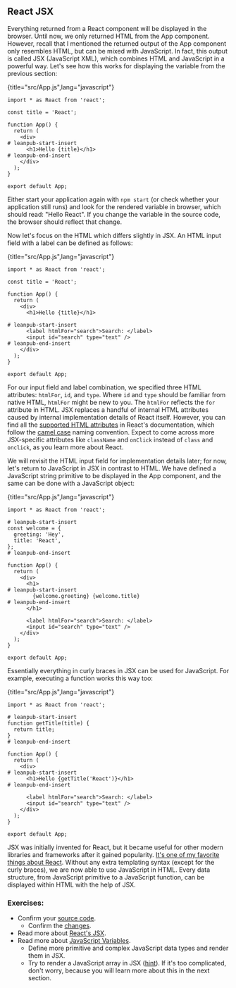 ## React JSX

Everything returned from a React component will be displayed in the browser. Until now, we only returned HTML from the App component. However, recall that I mentioned the returned output of the App component only resembles HTML, but can be mixed with JavaScript. In fact, this output is called JSX (JavaScript XML), which combines HTML and JavaScript in a powerful way. Let's see how this works for displaying the variable from the previous section:

{title="src/App.js",lang="javascript"}
~~~~~~~
import * as React from 'react';

const title = 'React';

function App() {
  return (
    <div>
# leanpub-start-insert
      <h1>Hello {title}</h1>
# leanpub-end-insert
    </div>
  );
}

export default App;
~~~~~~~

Either start your application again with `npm start` (or check whether your application still runs) and look for the rendered variable in browser, which should read: "Hello React". If you change the variable in the source code, the browser should reflect that change.

Now let's focus on the HTML which differs slightly in JSX. An HTML input field with a label can be defined as follows:

{title="src/App.js",lang="javascript"}
~~~~~~~
import * as React from 'react';

const title = 'React';

function App() {
  return (
    <div>
      <h1>Hello {title}</h1>

# leanpub-start-insert
      <label htmlFor="search">Search: </label>
      <input id="search" type="text" />
# leanpub-end-insert
    </div>
  );
}

export default App;
~~~~~~~

For our input field and label combination, we specified three HTML attributes: `htmlFor`, `id`, and `type`. Where `id` and `type` should be familiar from native HTML, `htmlFor` might be new to you. The `htmlFor` reflects the `for` attribute in HTML. JSX replaces a handful of internal HTML attributes caused by internal implementation details of React itself. However, you can find all the [supported HTML attributes](https://reactjs.org/docs/dom-elements.html#all-supported-html-attributes) in React's documentation, which follow the [camel case](https://en.wikipedia.org/wiki/Camel_case) naming convention. Expect to come across more JSX-specific attributes like `className` and `onClick` instead of `class` and `onclick`, as you learn more about React.

We will revisit the HTML input field for implementation details later; for now, let's return to JavaScript in JSX in contrast to HTML. We have defined a JavaScript string primitive to be displayed in the App component, and the same can be done with a JavaScript object:

{title="src/App.js",lang="javascript"}
~~~~~~~
import * as React from 'react';

# leanpub-start-insert
const welcome = {
  greeting: 'Hey',
  title: 'React',
};
# leanpub-end-insert

function App() {
  return (
    <div>
      <h1>
# leanpub-start-insert
        {welcome.greeting} {welcome.title}
# leanpub-end-insert
      </h1>

      <label htmlFor="search">Search: </label>
      <input id="search" type="text" />
    </div>
  );
}

export default App;
~~~~~~~

Essentially everything in curly braces in JSX can be used for JavaScript. For example, executing a function works this way too:

{title="src/App.js",lang="javascript"}
~~~~~~~
import * as React from 'react';

# leanpub-start-insert
function getTitle(title) {
  return title;
}
# leanpub-end-insert

function App() {
  return (
    <div>
# leanpub-start-insert
      <h1>Hello {getTitle('React')}</h1>
# leanpub-end-insert

      <label htmlFor="search">Search: </label>
      <input id="search" type="text" />
    </div>
  );
}

export default App;
~~~~~~~

JSX was initially invented for React, but it became useful for other modern libraries and frameworks after it gained popularity. [It's one of my favorite things about React](https://www.quora.com/Why-choose-React/answer/Robin-Wieruch). Without any extra templating syntax (except for the curly braces), we are now able to use JavaScript in HTML. Every data structure, from JavaScript primitive to a JavaScript function, can be displayed within HTML with the help of JSX.

### Exercises:

* Confirm your [source code](https://codesandbox.io/s/github/the-road-to-learn-react/hacker-stories/tree/2021/React-JSX).
  * Confirm the [changes](https://github.com/the-road-to-learn-react/hacker-stories/compare/2021/Meet-the-React-Component...2021/React-JSX).
* Read more about [React's JSX](https://reactjs.org/docs/introducing-jsx.html).
* Read more about [JavaScript Variables](https://www.robinwieruch.de/javascript-variable).
  * Define more primitive and complex JavaScript data types and render them in JSX.
  * Try to render a JavaScript array in JSX ([hint](https://developer.mozilla.org/en-US/docs/Web/JavaScript/Reference/Global_Objects/Array/map)). If it's too complicated, don't worry, because you will learn more about this in the next section.
